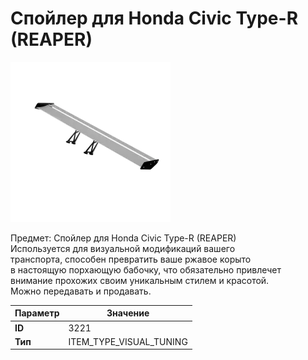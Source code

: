 # Спойлер для Honda Civic Type-R (REAPER)

![Item Image](../img/3221.webp?raw=true)

Предмет: Спойлер для Honda Civic Type-R (REAPER)<br>Используется для визуальной модификаций вашего<br>транспорта, способен превратить ваше ржавое корыто<br>в настоящую порхающую бабочку, что обязательно привлечет<br>внимание прохожих своим уникальным стилем и красотой.<br>Можно передавать и продавать.


| Параметр | Значение |
|----------|----------|
| **ID** | 3221 |
| **Тип** | ITEM_TYPE_VISUAL_TUNING |

